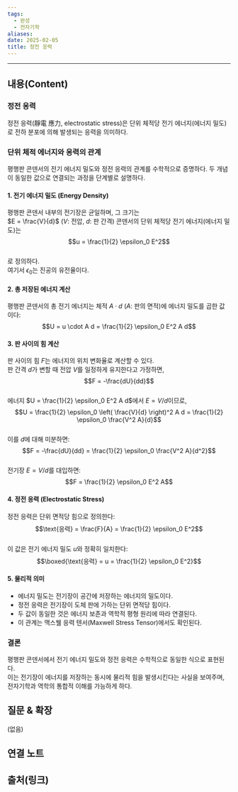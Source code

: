 ```yaml
---
tags:
  - 완성
  - 전자기학
aliases: 
date: 2025-02-05
title: 정전 응력
---
```


---

## 내용(Content)

### 정전 응력
정전 응력(靜電 應力, electrostatic stress)은 단위 체적당 전기 에너지(에너지 밀도)로 전하 분포에 의해 발생되는 응력을 의미하다. 

### 단위 체적 에너지와 응력의 관계
    
평행판 콘덴서의 전기 에너지 밀도와 정전 응력의 관계를 수학적으로 증명하다. 두 개념이 동일한 값으로 연결되는 과정을 단계별로 설명하다.

#### 1. 전기 에너지 밀도 (Energy Density)
평행판 콘덴서 내부의 전기장은 균일하며, 그 크기는  
$E = \frac{V}{d}$
($V$: 전압, $d$: 판 간격)
콘덴서의 단위 체적당 전기 에너지(에너지 밀도)는  
$$u = \frac{1}{2} \epsilon_0 E^2$$  
로 정의하다.  
여기서 $\epsilon_0$는 진공의 유전율이다.

#### 2. 총 저장된 에너지 계산
평행판 콘덴서의 총 전기 에너지는 체적 $A \cdot d$ ($A$: 판의 면적)에 에너지 밀도를 곱한 값이다:  
$$U = u \cdot A d = \frac{1}{2} \epsilon_0 E^2 A d$$


#### 3. 판 사이의 힘 계산
판 사이의 힘 $F$는 에너지의 위치 변화율로 계산할 수 있다.  
판 간격 $d$가 변할 때 전압 $V$를 일정하게 유지한다고 가정하면,  
$$F = -\frac{dU}{dd}$$  
에너지 $U = \frac{1}{2} \epsilon_0 E^2 A d$에서 $E = V/d$이므로,  
$$U = \frac{1}{2} \epsilon_0 \left( \frac{V}{d} \right)^2 A d = \frac{1}{2} \epsilon_0 \frac{V^2 A}{d}$$  
이를 $d$에 대해 미분하면:  
$$F = -\frac{dU}{dd} = \frac{1}{2} \epsilon_0 \frac{V^2 A}{d^2}$$  
전기장 $E = V/d$를 대입하면:  
$$F = \frac{1}{2} \epsilon_0 E^2 A$$

#### 4. 정전 응력 (Electrostatic Stress)
정전 응력은 단위 면적당 힘으로 정의한다:
$$\text{응력} = \frac{F}{A} = \frac{1}{2} \epsilon_0 E^2$$  
이 값은 전기 에너지 밀도 $u$와 정확히 일치한다:  
$$\boxed{\text{응력} = u = \frac{1}{2} \epsilon_0 E^2}$$

#### 5. 물리적 의미
- 에너지 밀도는 전기장이 공간에 저장하는 에너지의 밀도이다.  
- 정전 응력은 전기장이 도체 판에 가하는 단위 면적당 힘이다.  
- 두 값이 동일한 것은 에너지 보존과 역학적 평형 원리에 따라 연결된다.  
- 이 관계는 맥스웰 응력 텐서(Maxwell Stress Tensor)에서도 확인된다.

### 결론
평행판 콘덴서에서 전기 에너지 밀도와 정전 응력은 수학적으로 동일한 식으로 표현된다.  
이는 전기장이 에너지를 저장하는 동시에 물리적 힘을 발생시킨다는 사실을 보여주며, 전자기학과 역학의 통합적 이해를 가능하게 하다.


## 질문 & 확장

(없음)

## 연결 노트

## 출처(링크)





